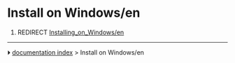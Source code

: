 # Install on Windows/en
1.  REDIRECT [Installing_on_Windows/en](Installing_on_Windows/en.md)



---
⏵ [documentation index](../README.md) > Install on Windows/en
